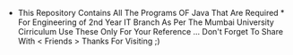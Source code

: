 * This Repository Contains All The Programs OF Java That Are Required *
For Engineering of 2nd Year IT Branch
As Per The Mumbai University Cirriculum 
Use These Only For Your Reference ...
Don't Forget To Share With < Friends >
Thanks For Visiting ;)
